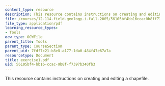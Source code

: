 ```yaml
---
content_type: resource
description: This resource contains instructions on creating and editing a shapefile.
file: /courses/12-114-field-geology-i-fall-2005/56105bf4bb16ccac0b8ff7397b340fb3_exercise1.pdf
file_type: application/pdf
learning_resource_types:
- Tools
ocw_type: OCWFile
parent_title: Tools
parent_type: CourseSection
parent_uid: 7fdf7c21-b8e8-a177-1da0-484f47e67a7a
resourcetype: Document
title: exercise1.pdf
uid: 56105bf4-bb16-ccac-0b8f-f7397b340fb3
---
```

This resource contains instructions on creating and editing a shapefile.

